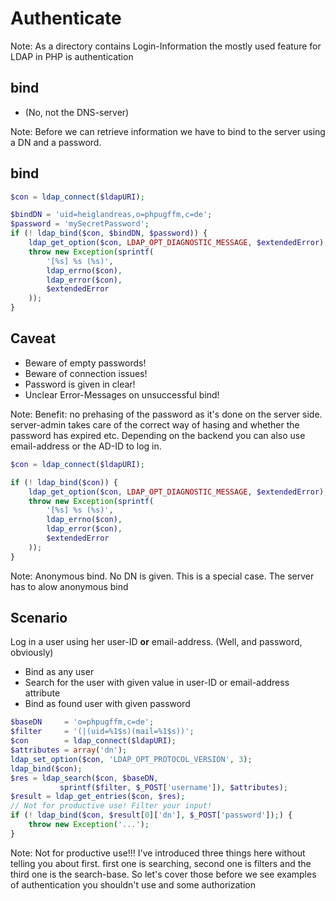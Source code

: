 # Authenticate

Note: As a directory contains Login-Information the mostly used feature for LDAP in PHP is authentication





## bind

<ul>
<li class="fragment">(No, not the DNS-server)</li>
</ul>

Note:
Before we can retrieve information we have to bind to the server using a DN and a password.



## bind

```php
$con = ldap_connect($ldapURI);

$bindDN = 'uid=heiglandreas,o=phpugffm,c=de';
$password = 'mySecretPassword';
if (! ldap_bind($con, $bindDN, $password)) {
    ldap_get_option($con, LDAP_OPT_DIAGNOSTIC_MESSAGE, $extendedError);
    throw new Exception(sprintf(
        '[%s] %s (%s)',
        ldap_errno($con),
        ldap_error($con),
        $extendedError
    ));
}
```



## Caveat

* Beware of empty passwords!
* Beware of connection issues!
* Password is given in clear!
* Unclear Error-Messages on unsuccessful bind!

Note:
Benefit: no prehasing of the password as it's done on the server side. server-admin
takes care of the correct way of hasing and whether the password has expired etc.
Depending on the backend you can also use email-address or the AD-ID to log in.




```php
$con = ldap_connect($ldapURI);

if (! ldap_bind($con)) {
    ldap_get_option($con, LDAP_OPT_DIAGNOSTIC_MESSAGE, $extendedError);
    throw new Exception(sprintf(
        '[%s] %s (%s)',
        ldap_errno($con),
        ldap_error($con),
        $extendedError
    ));
}
```

Note:
Anonymous bind. No DN is given. This is a special case. The server has to alow anonymous bind




## Scenario




Log in a user using her user-ID **or** email-address. (Well, and password, obviously)




* Bind as any user
* Search for the user with given value in user-ID or email-address attribute <!-- .element: class="fragment" -->
* Bind as found user with given password <!-- .element: class="fragment" -->




```php
$baseDN     = 'o=phpugffm,c=de';
$filter     = '(|(uid=%1$s)(mail=%1$s))';
$con        = ldap_connect($ldapURI);
$attributes = array('dn');
ldap_set_option($con, 'LDAP_OPT_PROTOCOL_VERSION', 3);
ldap_bind($con);
$res = ldap_search($con, $baseDN,
           sprintf($filter, $_POST['username']), $attributes);
$result = ldap_get_entries($con, $res);
// Not for productive use! Filter your input!
if (! ldap_bind($con, $result[0]['dn'], $_POST['password']);) {
    throw new Exception('...');
}
```

Note:
Not for productive use!!!
I've introduced three things here without telling you about first.
first one is searching, second one is filters and the third one is the search-base.
So let's cover those before we see examples of authentication you shouldn't use and some authorization
</section>